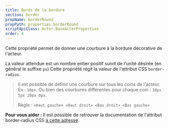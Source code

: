 ```yaml
---
title: Bords de la bordure
section: border
propName: borderRound
propPath: properties.borderRound
scriptApiClass: Actor.BaseActorProperties
order: 4
---
```

Cette propriété permet de donner une courbure à la bordure décorative de l'acteur.

La valeur attendue est un nombre entier positif suivit de l'unité désirée (en général le suffixe `px`)
Cette propriété régit la valeur de l'attribut CSS `border-radius`.

> Il est possible de définir une courbure sur tous les coins de l'acteur.
> Ex : `10px`. Ou bien des courbures différentes pour chaque coin : `10px 5px 20px 0px`.
>
> Règle :  `<Haut gauche> <Haut droit> <Bas droit> <Bas gauche>`

**Pour vous aider :**
Il est possible de retrouver la documentation de l'attribut border-radius CSS [à cette adresse](https://developer.mozilla.org/fr/docs/Web/CSS/border-radius).
